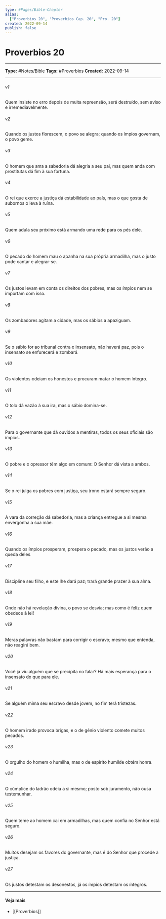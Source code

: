 ```yaml
---
type: #Pages/Bible-Chapter
alias:
  ["Proverbios 20", "Proverbios Cap. 20", "Pro. 20"]
created: 2022-09-14
publish: false
---
```


# Proverbios 20

---

**Type:** #Notes/Bible
**Tags:** #Proverbios
**Created:** 2022-09-14

---

###### v1
Quem insiste no erro depois de muita repreensão, será destruído, sem aviso e irremediavelmente.
###### v2
Quando os justos florescem, o povo se alegra; quando os ímpios governam, o povo geme.
###### v3
O homem que ama a sabedoria dá alegria a seu pai, mas quem anda com prostitutas dá fim à sua fortuna.
###### v4
O rei que exerce a justiça dá estabilidade ao país, mas o que gosta de subornos o leva à ruína.
###### v5
Quem adula seu próximo está armando uma rede para os pés dele.
###### v6
O pecado do homem mau o apanha na sua própria armadilha, mas o justo pode cantar e alegrar-se.
###### v7
Os justos levam em conta os direitos dos pobres, mas os ímpios nem se importam com isso.
###### v8
Os zombadores agitam a cidade, mas os sábios a apaziguam.
###### v9
Se o sábio for ao tribunal contra o insensato, não haverá paz, pois o insensato se enfurecerá e zombará.
###### v10
Os violentos odeiam os honestos e procuram matar o homem íntegro.
###### v11
O tolo dá vazão à sua ira, mas o sábio domina-se.  
###### v12
Para o governante que dá ouvidos a mentiras, todos os seus oficiais são ímpios.
###### v13
O pobre e o opressor têm algo em comum: O Senhor dá vista a ambos.
###### v14
Se o rei julga os pobres com justiça, seu trono estará sempre seguro.
###### v15
A vara da correção dá sabedoria, mas a criança entregue a si mesma envergonha a sua mãe.
###### v16
Quando os ímpios prosperam, prospera o pecado, mas os justos verão a queda deles.
###### v17
Discipline seu filho, e este lhe dará paz; trará grande prazer à sua alma.
###### v18
Onde não há revelação divina, o povo se desvia; mas como é feliz quem obedece à lei!
###### v19
Meras palavras não bastam para corrigir o escravo; mesmo que entenda, não reagirá bem.
###### v20
Você já viu alguém que se precipita no falar? Há mais esperança para o insensato do que para ele.
###### v21
Se alguém mima seu escravo desde jovem, no fim terá tristezas.
###### v22
O homem irado provoca brigas, e o de gênio violento comete muitos pecados.
###### v23
O orgulho do homem o humilha, mas o de espírito humilde obtém honra.
###### v24
O cúmplice do ladrão odeia a si mesmo; posto sob juramento, não ousa testemunhar.
###### v25
Quem teme ao homem cai em armadilhas, mas quem confia no Senhor está seguro.
###### v26
Muitos desejam os favores do governante, mas é do Senhor que procede a justiça.
###### v27
Os justos detestam os desonestos, já os ímpios detestam os íntegros.


---

#### Veja mais

- [[Proverbios]]
